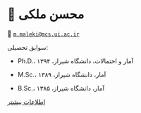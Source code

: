 # 👤  **محسن ملکی**


📧  [`m.maleki@mcs.ui.ac.ir`](mailto:m.maleki@mcs.ui.ac.ir)


سوابق تحصیلی:


- Ph.D.، آمار و احتمالات، دانشگاه شیراز، ۱۳۹۴


- M.Sc.، آمار، دانشگاه شیراز، ۱۳۸۹


- B.Sc.، آمار، دانشگاه شیراز، ۱۳۸۵ 


[اطلاعات بیشتر](https://mcs.ui.ac.ir/m.maleki)
